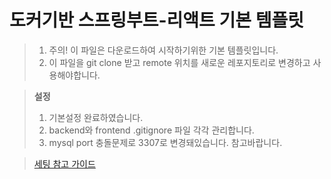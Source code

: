 # 도커기반 스프링부트-리액트 기본 템플릿
> 1. 주의! 이 파일은 다운로드하여 시작하기위한 기본 템플릿입니다.
> 2. 이 파일을 git clone 받고 remote 위치를 새로운 레포지토리로 변경하고 사용해야합니다.

> **설정**
> 1. 기본설정 완료하였습니다.
> 2. backend와 frontend .gitignore 파일 각각 관리합니다.
> 3. mysql port 충돌문제로 3307로 변경돼있습니다. 참고바랍니다.

> [세팅 참고 가이드](https://khdscor.tistory.com/116)
